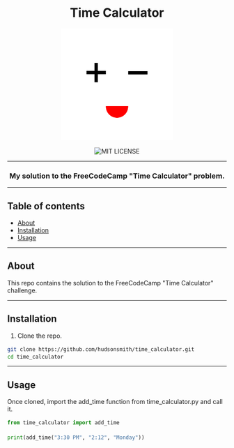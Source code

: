 <div align="center">
  
  # Time Calculator
  
  <img src="https://github.com/hudsonsmith/arithmetic-formatter/blob/main/logo.png?raw=true" width="256" height="256" />
  
  ![MIT LICENSE](https://img.shields.io/badge/LICENSE-MIT-success)

  ---

  ### My solution to the FreeCodeCamp "Time Calculator" problem.

  ---
  
</div>

## Table of contents

- [About](#about)
- [Installation](#installation)
- [Usage](#usage)
---

## About

This repo contains the solution to the FreeCodeCamp "Time Calculator" challenge.

---

## Installation

1. Clone the repo.

```bash
git clone https://github.com/hudsonsmith/time_calculator.git
cd time_calculator 
```

---

## Usage

Once cloned, import the add_time function from time_calculator.py and call it.

```python
from time_calculator import add_time

print(add_time("3:30 PM", "2:12", "Monday"))
```
